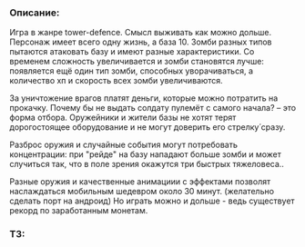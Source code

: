 ### Описание:
Игра в жанре tower-defence.
Смысл выживать как можно дольше. Персонаж имеет всего одну жизнь, а база 10.
Зомби разных типов пытаются атаковать базу и имеют разные характеристики.
Со временем сложность увеличивается и зомби становятся лучше: появляется ещё один тип зомби, способных уворачиваться, а количество хп и скорость всех зомби увеличиваются.

За уничтожение врагов платят деньги, которые можно потратить на прокачку.
Почему бы не выдать солдату пулемёт с самого начала? – это форма отбора. Оружейники и жители базы не хотят терят дорогостоящее оборудование и не могут доверить его стрелку́ сразу.

Разброс оружия и случайные события могут потребовать концентрации:
при "рейде" на базу нападают больше зомби и может случиться так, что в поле зрения окажутся три быстрых тяжеловеса..

Разные оружия и качественные анимациии с эффектами позволят наслаждаться мобильным шедевром около 30 минут. (желательно сделать порт на андроид)
Но играть можно и дольше - ведь существует рекорд по заработанным монетам.



### ТЗ:
